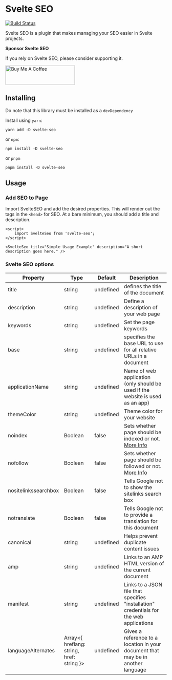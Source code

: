 # Svelte SEO

[![Build Status](https://travis-ci.org/artiebits/svelte-seo.svg?branch=master)](https://travis-ci.org/artiebits/svelte-seo)

Svelte SEO is a plugin that makes managing your SEO easier in Svelte projects.

**Sponsor Svelte SEO**

If you rely on Svelte SEO, please consider supporting it.

<a href="https://www.buymeacoffee.com/artiebits" target="_blank"><img src="https://cdn.buymeacoffee.com/buttons/v2/default-yellow.png" alt="Buy Me A Coffee" style="height: 60px !important;width: 217px !important;" ></a>

## Installing

Do note that this library must be installed as a `devDependency`

Install using `yarn`:

`yarn add -D svelte-seo`

or `npm`:

`npm install -D svelte-seo`

or `pnpm`

`pnpm install -D svelte-seo`

## Usage

### Add SEO to Page

Import SvelteSEO and add the desired properties. This will render out the tags in the `<head>` for SEO. At a bare minimum, you should add a title and description.

```svelte
<script>
	import SvelteSeo from 'svelte-seo';
</script>

<SvelteSeo title="Simple Usage Example" description="A short description goes here." />
```

### Svelte SEO options

| Property             | Type                                      | Default   | Description                                                                             |
| -------------------- | ----------------------------------------- | --------- | --------------------------------------------------------------------------------------- |
| title                | string                                    | undefined | defines the title of the document                                                       |
| description          | string                                    | undefined | Define a description of your web page                                                   |
| keywords             | string                                    | undefined | Set the page keywords                                                                   |
| base                 | string                                    | undefined | specifies the base URL to use for all relative URLs in a document                       |
| applicationName      | string                                    | undefined | Name of web application (only should be used if the website is used as an app)          |
| themeColor           | string                                    | undefined | Theme color for your website                                                            |
| noindex              | Boolean                                   | false     | Sets whether page should be indexed or not. [More Info](#no-index)                      |
| nofollow             | Boolean                                   | false     | Sets whether page should be followed or not. [More Info](#no-follow)                    |
| nositelinkssearchbox | Boolean                                   | false     | Tells Google not to show the sitelinks search box                                       |
| notranslate          | Boolean                                   | false     | Tells Google not to provide a translation for this document                             |
| canonical            | string                                    | undefined | Helps prevent duplicate content issues                                                  |
| amp                  | string                                    | undefined | Links to an AMP HTML version of the current document                                    |
| manifest             | string                                    | undefined | Links to a JSON file that specifies "installation" credentials for the web applications |
| languageAlternates   | Array<{ hreflang: string, href: string }> | undefined | Gives a reference to a location in your document that may be in another language        |
